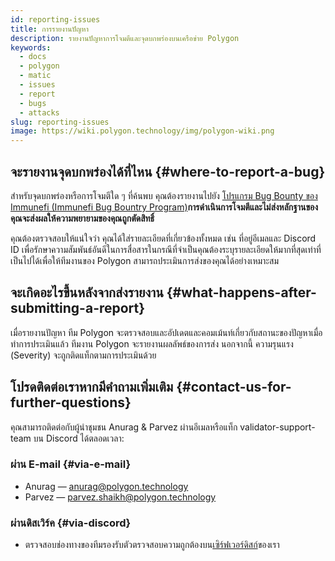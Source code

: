 ```yaml
---
id: reporting-issues
title: การรายงานปัญหา
description: รายงานปัญหาการโจมตีและจุดบกพร่องบนเครือข่าย Polygon
keywords:
  - docs
  - polygon
  - matic
  - issues
  - report
  - bugs
  - attacks
slug: reporting-issues
image: https://wiki.polygon.technology/img/polygon-wiki.png
---
```


## จะรายงานจุดบกพร่องได้ที่ไหน {#where-to-report-a-bug}

สำหรับจุดบกพร่องหรือการโจมตีใด ๆ ที่ค้นพบ คุณต้องรายงานไปยัง [โปรแกรม Bug Bounty ของ Immunefi (Immunefi Bug Bountry Program)](https://immunefi.com/bounty/polygon/)**การดำเนินการโจมตีและไม่ส่งหลักฐานของคุณจะส่งผลให้ความพยายามของคุณถูกตัดสิทธิ์**

คุณต้องตรวจสอบให้แน่ใจว่า คุณได้ใส่รายละเอียดที่เกี่ยวข้องทั้งหมด เช่น ที่อยู่อีเมลและ Discord ID เพื่อรักษาความสัมพันธ์อันดีในการสื่อสารในกรณีที่จำเป็นคุณต้องระบุรายละเอียดให้มากที่สุดเท่าที่เป็นไปได้เพื่อให้ทีมงานของ Polygon สามารถประเมินการส่งของคุณได้อย่างเหมาะสม

## จะเกิดอะไรขึ้นหลังจากส่งรายงาน {#what-happens-after-submitting-a-report}

เมื่อรายงานปัญหา ทีม Polygon จะตรวจสอบและอัปเดตและคอมเม้นท์เกี่ยวกับสถานะของปัญหาเมื่อทำการประเมินแล้ว ทีมงาน Polygon จะรายงานผลลัพธ์ของการส่ง นอกจากนี้ ความรุนแรง (Severity) จะถูกติดแท็กตามการประเมินด้วย

## โปรดติดต่อเราหากมีคำถามเพิ่มเติม {#contact-us-for-further-questions}

คุณสามารถติดต่อกับผู้นำชุมชน Anurag & Parvez ผ่านอีเมลหรือแท็ก validator-support-team บน Discord ได้ตลอดเวลา:

### ผ่าน E-mail {#via-e-mail}

* Anurag — anurag@polygon.technology
* Parvez — parvez.shaikh@polygon.technology

### ผ่านดิสเวิร์ค {#via-discord}

* ตรวจสอบช่องทางของทีมรองรับตัวตรวจสอบความถูกต้องบน[เซิร์ฟเวอร์ดิสก์](https://discord.com/invite/0xPolygon)ของเรา
